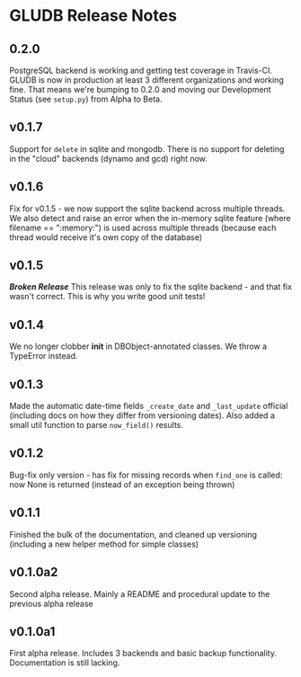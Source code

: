 # GLUDB Release Notes

## 0.2.0

PostgreSQL backend is working and getting test coverage in Travis-CI. GLUDB is
now in production at least 3 different organizations and working fine. That
means we're bumping to 0.2.0 and moving our Development Status (see
`setup.py`) from Alpha to Beta.

## v0.1.7

Support for `delete` in sqlite and mongodb. There is no support for deleting in
the "cloud" backends (dynamo and gcd) right now.

## v0.1.6

Fix for v0.1.5 - we now support the sqlite backend across multiple threads. We
also detect and raise an error when the in-memory sqlite feature (where
filename == ":memory:") is used across multiple threads (because each thread
would receive it's own copy of the database)

## v0.1.5

***Broken Release*** This release was only to fix the sqlite backend - and that
fix wasn't correct. This is why you write good unit tests!

## v0.1.4

We no longer clobber __init__ in DBObject-annotated classes. We throw
a TypeError instead.

## v0.1.3

Made the automatic date-time fields `_create_date` and `_last_update` official
(including docs on how they differ from versioning dates). Also added a small
util function to parse `now_field()` results.

## v0.1.2

Bug-fix only version - has fix for missing records when `find_one` is called:
now None is returned (instead of an exception being thrown)

## v0.1.1

Finished the bulk of the documentation, and cleaned up versioning (including
a new helper method for simple classes)

## v0.1.0a2

Second alpha release. Mainly a README and procedural update to the previous
alpha release

## v0.1.0a1

First alpha release. Includes 3 backends and basic backup functionality.
Documentation is still lacking.
